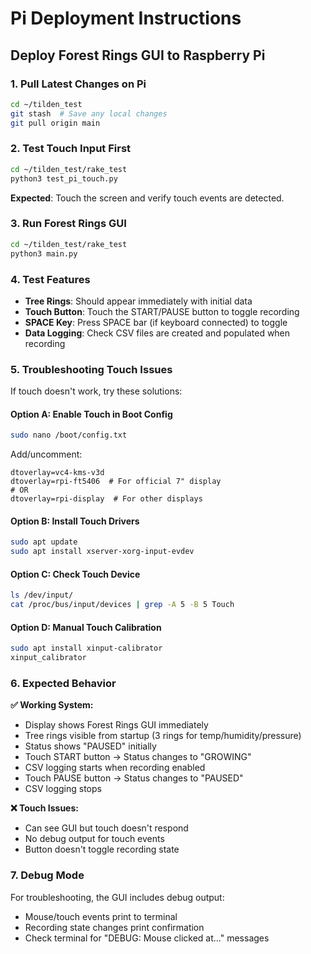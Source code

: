 # Pi Deployment Instructions

## Deploy Forest Rings GUI to Raspberry Pi

### 1. Pull Latest Changes on Pi
```bash
cd ~/tilden_test
git stash  # Save any local changes
git pull origin main
```

### 2. Test Touch Input First
```bash
cd ~/tilden_test/rake_test
python3 test_pi_touch.py
```
**Expected**: Touch the screen and verify touch events are detected.

### 3. Run Forest Rings GUI
```bash
cd ~/tilden_test/rake_test
python3 main.py
```

### 4. Test Features
- **Tree Rings**: Should appear immediately with initial data
- **Touch Button**: Touch the START/PAUSE button to toggle recording
- **SPACE Key**: Press SPACE bar (if keyboard connected) to toggle
- **Data Logging**: Check CSV files are created and populated when recording

### 5. Troubleshooting Touch Issues

If touch doesn't work, try these solutions:

#### Option A: Enable Touch in Boot Config
```bash
sudo nano /boot/config.txt
```
Add/uncomment:
```
dtoverlay=vc4-kms-v3d
dtoverlay=rpi-ft5406  # For official 7" display
# OR
dtoverlay=rpi-display  # For other displays
```

#### Option B: Install Touch Drivers
```bash
sudo apt update
sudo apt install xserver-xorg-input-evdev
```

#### Option C: Check Touch Device
```bash
ls /dev/input/
cat /proc/bus/input/devices | grep -A 5 -B 5 Touch
```

#### Option D: Manual Touch Calibration
```bash
sudo apt install xinput-calibrator
xinput_calibrator
```

### 6. Expected Behavior

**✅ Working System:**
- Display shows Forest Rings GUI immediately
- Tree rings visible from startup (3 rings for temp/humidity/pressure)
- Status shows "PAUSED" initially
- Touch START button → Status changes to "GROWING" 
- CSV logging starts when recording enabled
- Touch PAUSE button → Status changes to "PAUSED"
- CSV logging stops

**❌ Touch Issues:**
- Can see GUI but touch doesn't respond
- No debug output for touch events
- Button doesn't toggle recording state

### 7. Debug Mode

For troubleshooting, the GUI includes debug output:
- Mouse/touch events print to terminal
- Recording state changes print confirmation
- Check terminal for "DEBUG: Mouse clicked at..." messages
